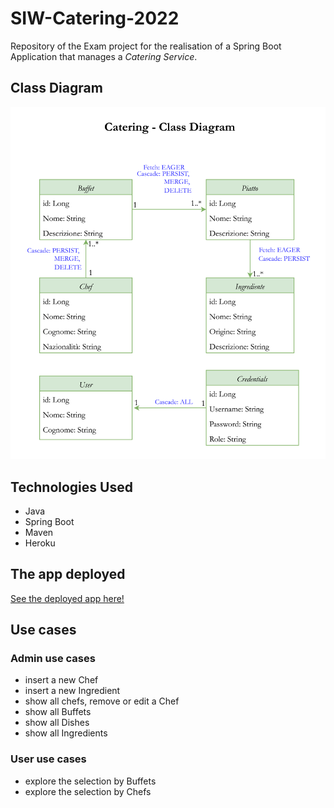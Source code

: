 

# SIW-Catering-2022

Repository of the Exam project for the realisation of a Spring Boot Application that manages a _Catering Service_.

## Class Diagram
<div align="center">

![img](./SIW_Catering_Class_Diagram/SIW_Catering_Class_Diagram.drawio.png)

</div>

## Technologies Used

- Java
- Spring Boot
- Maven
- Heroku

## The app deployed

[See the deployed app here!](https://siw-catering-2022.herokuapp.com/)

## Use cases

### Admin use cases
- insert a new Chef
- insert a new Ingredient
- show all chefs, remove or edit a Chef
- show all Buffets
- show all Dishes
- show all Ingredients

### User use cases
- explore the selection by Buffets
- explore the selection by Chefs
